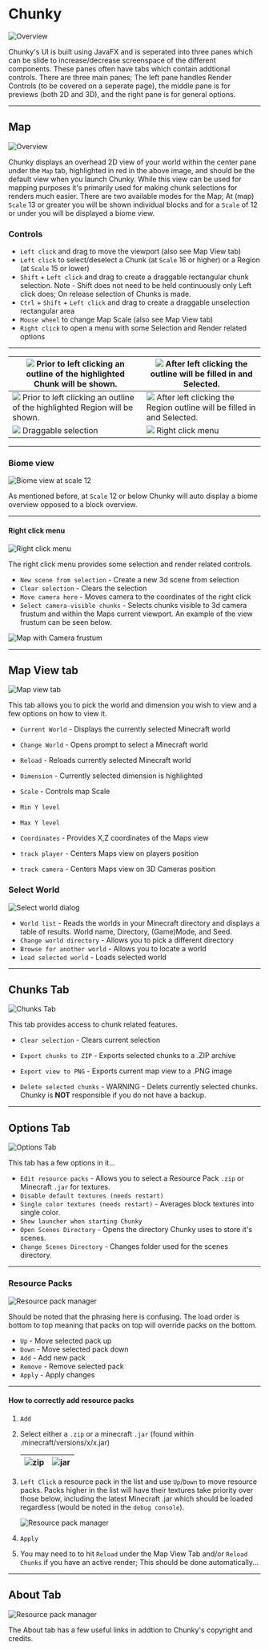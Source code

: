 # Chunky

![Overview](../img/user_interface/overview.png)

Chunky's UI is built using JavaFX and is seperated into three panes which can be slide to increase/decrease screenspace of the different components. These panes often have tabs which contain addtional controls. There are three main panes; The left pane handles Render Controls (to be covered on a seperate page), the middle pane is for previews (both 2D and 3D), and the right pane is for general options.

---

## Map

![Overview](../img/user_interface/map.png)

Chunky displays an overhead 2D view of your world within the center pane under the `Map` tab, highlighted in red in the above image, and should be the default view when you launch Chunky. While this view can be used for mapping purposes it's primarily used for making chunk selections for renders much easier. There are two available modes for the Map; At (map) `Scale` 13 or greater you will be shown individual blocks and for a `Scale` of 12 or under you will be displayed a biome view.

### Controls

- `Left click` and drag to move the viewport (also see Map View tab)
- `Left click` to select/deselect a Chunk (at `Scale` 16 or higher) or a Region (at `Scale` 15 or lower)
- `Shift` + `Left click` and drag to create a draggable rectangular chunk selection. Note - Shift does not need to be held continuously only Left click does; On release selection of Chunks is made.
- `Ctrl` + `Shift` + `Left click` and drag to create a draggable unselection rectangular area
- `Mouse wheel` to change Map Scale (also see Map View tab)
- `Right click` to open a menu with some Selection and Render related options

---

<table class="tg">
	<thead>
	  <tr>
		<th class="left"> <img src="../../img/user_interface/chunky_map_chunk_selection0.png"> Prior to left clicking an outline of the highlighted Chunk will be shown.</th>
		<th class="left"> <img src="../../img/user_interface/chunky_map_chunk_selection1.png"> After left clicking the outline will be filled in and Selected.</th>
	  </tr>
	</thead>
	<tbody>
	  <tr>
		<td class="left"> <img src="../../img/user_interface/chunky_map_region_selection0.png"> Prior to left clicking an outline of the highlighted Region will be shown.</td>
		<td class="left"> <img src="../../img/user_interface/chunky_map_region_selection1.png"> After left clicking the Region outline will be filled in and Selected.</td>
	  </tr>
	  <tr>
		<td class="left"> <img src="../../img/user_interface/chunky_map_draggable_selection.png"> Draggable selection</td>
		<td class="left"> <img src="../../img/user_interface/chunky_map_rightclick.png"> Right click menu</td>
	  </tr>
	</tbody>
</table>

---

### Biome view

![Biome view at scale 12](../img/user_interface/map_biome_view.png)

As mentioned before, at `Scale` 12 or below Chunky will auto display a biome overview opposed to a block overview.

---

#### Right click menu

![Right click menu](../img/user_interface/chunky_map_rightclick.png)

The right click menu provides some selection and render related controls.

- `New scene from selection` - Create a new 3d scene from selection
- `Clear selection` - Clears the selection
- `Move camera here` - Moves camera to the coordinates of the right click
- `Select camera-visible chunks` - Selects chunks visible to 3d camera frustum and within the Maps current viewport. An example of the view frustum can be seen below.

![Map with Camera frustum](../img/user_interface/map_camera_frustum.png)

---

## Map View tab

![Map view tab](../img/user_interface/right_pane/map_view_tab.png)

This tab allows you to pick the world and dimension you wish to view and a few options on how to view it.

- `Current World` - Displays the currently selected Minecraft world
- `Change World` - Opens prompt to select a Minecraft world

- `Reload` - Reloads currently selected Minecraft world
- `Dimension` - Currently selected dimension is highlighted
- `Scale` - Controls map Scale
- `Min Y level`
- `Max Y level`
- `Coordinates` - Provides X,Z coordinates of the Maps view
- `track player` - Centers Maps view on players position
- `track camera` - Centers Maps view on 3D Cameras position

### Select World

![Select world dialog](../img/user_interface/right_pane/select_world.png)

- `World list` - Reads the worlds in your Minecraft directory and displays a table of results. World name, Directory, (Game)Mode, and Seed.
- `Change world directory` - Allows you to pick a different directory
- `Browse for another world` - Allows you to locate a world
- `Load selected world` - Loads selected world

---

## Chunks Tab

![Chunks Tab](../img/user_interface/right_pane/chunks_tab.png)

This tab provides access to chunk related features.

- `Clear selection` - Clears current selection

- `Export chunks to ZIP` - Exports selected chunks to a .ZIP archive
- `Export view to PNG` - Exports current map view to a .PNG image

- `Delete selected chunks` - WARNING - Delets currently selected chunks. Chunky is **NOT** responsible if you do not have a backup.

---

## Options Tab

![Options Tab](../img/user_interface/right_pane/options_tab.png)

This tab has a few options in it...

- `Edit resource packs` - Allows you to select a Resource Pack `.zip` or Minecraft `.jar` for textures.
- `Disable default textures (needs restart)`
- `Single color textures (needs restart)` - Averages block textures into single color.
- `Show launcher when starting Chunky`
- `Open Scenes Directory` - Opens the directory Chunky uses to store it's scenes.
- `Change Scenes Directory` - Changes folder used for the scenes directory.

---

### Resource Packs

![Resource pack manager](../img/user_interface/right_pane/chunky_resource_packs0.png)

Should be noted that the phrasing here is confusing. The load order is bottom to top meaning that packs on top will override packs on the bottom.

- `Up` - Move selected pack up
- `Down` - Move selected pack down
- `Add` - Add new pack
- `Remove` - Remove selected pack
- `Apply` - Apply changes

---

#### How to correctly add resource packs

 1. `Add`

 2. Select either a `.zip` or a minecraft `.jar` (found within .minecraft/versions/x/x.jar)

	<table class="tg">
	<thead>
	  <tr>
		<th class="left"> <img src="../../img/user_interface/right_pane/chunky_resource_packs_szip.png" alt="zip"> </th>
		<th class="left"> <img src="../../img/user_interface/right_pane/chunky_resource_packs_sjar.png" alt="jar"> </th>
	  </tr>
	</thead>
	</table>

 3. `Left Click` a resource pack in the list and use `Up`/`Down` to move resource packs. Packs higher in the list will have their textures take priority over those below, including the latest Minecraft .jar which should be loaded regardless (would be noted in the `debug console`).

	![Resource pack manager](../img/user_interface/right_pane/chunky_resource_packs_order.png)

 4. `Apply`

 5. You may need to to hit `Reload` under the Map View Tab and/or `Reload Chunks` if you have an active render; This should be done automatically...

---

## About Tab

![Resource pack manager](../img/user_interface/right_pane/about_tab.png)

The About tab has a few useful links in addtion to Chunky's copyright and credits.
